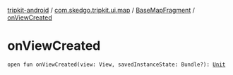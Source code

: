 [tripkit-android](../../index.md) / [com.skedgo.tripkit.ui.map](../index.md) / [BaseMapFragment](index.md) / [onViewCreated](./on-view-created.md)

# onViewCreated

`open fun onViewCreated(view: View, savedInstanceState: Bundle?): `[`Unit`](https://kotlinlang.org/api/latest/jvm/stdlib/kotlin/-unit/index.html)